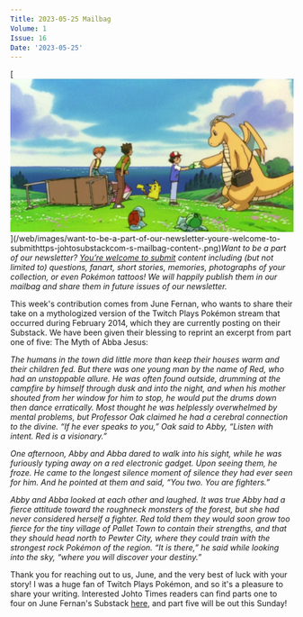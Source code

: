 ```yaml
---
Title: 2023-05-25 Mailbag
Volume: 1
Issue: 16
Date: '2023-05-25'
---
```



[![Want to be a part of our newsletter? [You’re welcome to submit](https://johto.substack.com/s/mailbag) content including (but not limited to) questions, fanart, short stories, memories, photographs of your collection, or even Pokémon tattoos! We will happily publish them in our mailbag and share them in future issues of our newsletter.](/web/images/want-to-be-a-part-of-our-newsletter-youre-welcome-to-submithttps-johtosubstackcom-s-mailbag-content-.png)](/web/images/want-to-be-a-part-of-our-newsletter-youre-welcome-to-submithttps-johtosubstackcom-s-mailbag-content-.png)*Want to be a part of our newsletter? [You’re welcome to submit](https://johto.substack.com/s/mailbag) content including (but not limited to) questions, fanart, short stories, memories, photographs of your collection, or even Pokémon tattoos! We will happily publish them in our mailbag and share them in future issues of our newsletter.*



This week's contribution comes from June Fernan, who wants to share their take on a mythologized version of the Twitch Plays Pokémon stream that occurred during February 2014, which they are currently posting on their Substack. We have been given their blessing to reprint an excerpt from part one of five: The Myth of Abba Jesus:

_The humans in the town did little more than keep their houses warm and their children fed. But there was one young man by the name of Red, who had an unstoppable allure. He was often found outside, drumming at the campfire by himself through dusk and into the night, and when his mother shouted from her window for him to stop, he would put the drums down then dance erratically. Most thought he was helplessly overwhelmed by mental problems, but Professor Oak claimed he had a cerebral connection to the divine. “If he ever speaks to you,” Oak said to Abby, “Listen with intent. Red is a visionary.”_

_One afternoon, Abby and Abba dared to walk into his sight, while he was furiously typing away on a red electronic gadget. Upon seeing them, he froze. He came to the longest silence moment of silence they had ever seen for him. And he pointed at them and said, “You two. You are fighters.”_

_Abby and Abba looked at each other and laughed. It was true Abby had a fierce attitude toward the roughneck monsters of the forest, but she had never considered herself a fighter. Red told them they would soon grow too fierce for the tiny village of Pallet Town to contain their strengths, and that they should head north to Pewter City, where they could train with the strongest rock Pokémon of the region. “It is there,” he said while looking into the sky, “where you will discover your destiny.”_

Thank you for reaching out to us, June, and the very best of luck with your story! I was a huge fan of Twitch Plays Pokémon, and so it's a pleasure to share your writing. Interested Johto Times readers can find parts one to four on June Fernan's Substack [here](https://junefernan.substack.com/p/the-myth-of-abba-jesus-part-1), and part five will be out this Sunday!